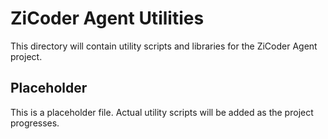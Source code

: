 # ZiCoder Agent Utilities

This directory will contain utility scripts and libraries for the ZiCoder Agent project.

## Placeholder

This is a placeholder file. Actual utility scripts will be added as the project progresses.
